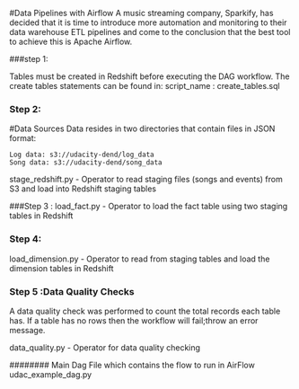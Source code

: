 #Data Pipelines with Airflow
A music streaming company, Sparkify, has decided that it is time to introduce more automation and monitoring to their data warehouse ETL pipelines and come to the conclusion that the best tool to achieve this is Apache Airflow.

###step 1:

Tables must be created in Redshift before executing the DAG workflow. 
The create tables statements can be found in:
script_name : create_tables.sql

### Step 2:
#Data Sources
Data resides in two directories that contain files in JSON format:

	Log data: s3://udacity-dend/log_data
	Song data: s3://udacity-dend/song_data
    
stage_redshift.py - Operator to read staging files (songs and events) from S3 and load into Redshift staging tables

###Step 3 :
load_fact.py - Operator to load the fact table using two staging tables  in Redshift

### Step 4:
load_dimension.py - Operator to read from staging tables and load the dimension tables in Redshift

    
### Step 5 :Data Quality Checks
A data quality check was  performed to count the total records each table has. 
If a table has no rows then the workflow will fail;throw an error message.

data_quality.py - Operator for data quality checking    


######## Main Dag File which contains the flow to run in AirFlow
udac_example_dag.py 
